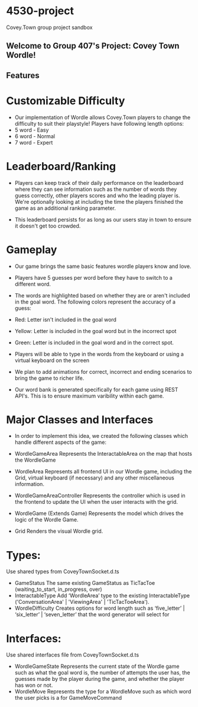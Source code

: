 # 4530-project
Covey.Town group project sandbox

## Welcome to Group 407's Project: Covey Town Wordle!

## Features

# Customizable Difficulty
- Our implementation of Wordle allows Covey.Town players to change the difficulty to suit their playstyle! Players have following length options:
- 5 word - Easy
- 6 word - Normal
- 7 word - Expert 

# Leaderboard/Ranking
- Players can keep track of their daily performance on the leaderboard where they can see information such as the number of words they guess correctly, other players scores and who the leading player is. We're optionally looking at including the time the players finished the game as an additional ranking parameter.

- This leaderboard persists for as long as our users stay in town to ensure it doesn't get too crowded.


# Gameplay
- Our game brings the same basic features wordle players know and love.
- Players have 5 guesses per word before they have to switch to a different word.
- The words are highlighted based on whether they are or aren't included in the goal word. The following colors represent the accuracy of a guess:
- Red: Letter isn't included in the goal word
- Yellow: Letter is included in the goal word but in the incorrect spot
- Green: Letter is included in the goal word and in the correct spot.

- Players will be able to type in the words from the keyboard or using a virtual keyboard on the screen

- We plan to add animations for correct, incorrect and ending scenarios to bring the game to richer life.

- Our word bank is generated specifically for each game using REST API's. This is to ensure maximum varibility within each game.


# Major Classes and Interfaces
- In order to implement this idea, we created the following classes which handle different aspects of the game:

- WordleGameArea
Represents the InteractableArea on the map that hosts the WordleGame
- WordleArea
Represents all frontend UI in our Wordle game, including the Grid, virtual keyboard  (if necessary) and any other miscellaneous information.
- WordleGameAreaController
Represents the controller which is used in the frontend to update the UI when the user interacts with the grid.
- WordleGame 
(Extends Game) Represents the model which drives the logic of the Wordle Game.
- Grid
Renders the visual Wordle grid.

# Types:
Use shared types from CoveyTownSocket.d.ts
- GameStatus
The same existing GameStatus as TicTacToe (waiting_to_start, in_progress, over) 
- InteractableType
Add ‘WordleArea’ type to the existing InteractableType ('ConversationArea' | 'ViewingArea' | 'TicTacToeArea').
- WordleDifficulty
Creates options for word length such as ‘five_letter’ | ‘six_letter’ | ‘seven_letter’ that the word generator will select for

# Interfaces:
Use shared interfaces file from CoveyTownSocket.d.ts
- WordleGameState
Represents the current state of the Wordle game such as what the goal word is, the number of attempts the user has, the guesses made by the player during the game, and whether the player has won or not.
- WordleMove
Represents the type for a WordleMove such as which word the user picks
is a <MoveType> for GameMoveCommand 
